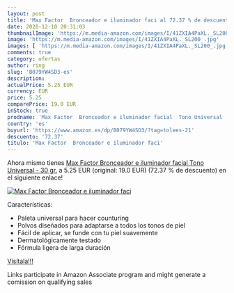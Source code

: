 ```yaml
---
layout: post
title: 'Max Factor  Bronceador e iluminador faci al 72.37 % de descuento'
date: 2020-12-10 20:31:03
thumbnailImage: 'https://m.media-amazon.com/images/I/41ZXIA4PaXL._SL200_.jpg'
image: 'https://m.media-amazon.com/images/I/41ZXIA4PaXL._SL200_.jpg'
images: [ 'https://m.media-amazon.com/images/I/41ZXIA4PaXL._SL200_.jpg' ]
comments: true
category: ofertas
author: ring
slug: 'B079YW4SD3-es'
description:
actualPrice: 5.25 EUR
currency: EUR
price: 5.25
comparePrice: 19.0 EUR
inStock: true
prodname: 'Max Factor  Bronceador e iluminador facial  Tono Universal  - 30 gr.'
country: 'es'
buyurl: 'https://www.amazon.es/dp/B079YW4SD3/?tag=tolees-21'
descuento: '72.37'
titulo: 'Max Factor  Bronceador e iluminador faci'
---
```


Ahora mismo tienes [Max Factor  Bronceador e iluminador facial  Tono Universal  - 30 gr.](https://www.amazon.es/dp/B079YW4SD3/?tag=tolees-21) a 5.25 EUR (original: 19.0 EUR) (72.37 %  de descuento) en el siguiente enlace!

[![Max Factor  Bronceador e iluminador faci](https://m.media-amazon.com/images/I/41ZXIA4PaXL._SL200_.jpg)](https://www.amazon.es/dp/B079YW4SD3/?tag=tolees-21)

Características:

- Paleta universal para hacer counturing
- Polvos diseñados para adaptarse a todos los tonos de piel
- Fácil de aplicar, se funde con tu piel suavemente
- Dermatológicamente testado
- Fórmula ligera de larga duración

[Visítala!!!](https://www.amazon.es/dp/B079YW4SD3/?tag=tolees-21)

Links participate in Amazon Associate program and might generate a comission on qualifying sales
